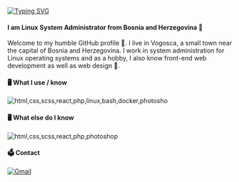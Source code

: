 <a href="https://git.io/typing-svg"><img src="https://readme-typing-svg.demolab.com?font=Fira+Code&duration=6200&pause=3200&color=F7F7F7&repeat=false&width=435&height=45&lines=root%40hajrudin.dev+~+%23+sh+readme.sh;root%40hajrudin.dev+~+%23+%7C" alt="Typing SVG" /></a>

####  I am Linux System Administrator from Bosnia and Herzegovina 🌆


Welcome to my humble GitHub profile 🌋. I live in Vogosca, a small town near the capital of Bosnia and Herzegovina. I work in system administration for Linux operating systems and as a hobby, I also know front-end web development as well as web design 🎇.
<br />
#### 🖥 What I use / know

<img alt="html,css,scss,react,php,linux,bash,docker,photosho" title='html,css,scss,react,php,linux,bash,docker,photosho' src="https://skillicons.dev/icons?i=linux,bash,docker,cf" />

#### 🖥 What else do I know
 
<img alt="html,css,scss,react,php,photoshop" title='html,css,scss,react,php,photoshop' src="https://skillicons.dev/icons?i=html,css,scss,react,php,photoshop" />

#### 🗳 Contact

[![Gmail](https://img.shields.io/badge/xxx@hasoftnet.com-5C6EC1?style=flat-square&logo=Gmail&logoColor=white&link=mailto:info@hasoftnet.com)](mailto:info@hasoftnet.com)
